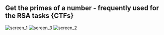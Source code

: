 ## Get the primes of a number - frequently used for the RSA tasks {CTFs}

![screen_1](http://i.imgur.com/7rkzbpU.png)
![screen_3](http://i.imgur.com/Zi89EZk.png)
![screen_2](http://i.imgur.com/Rttt66U.png)


